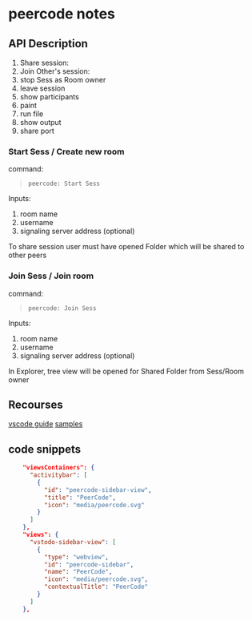 # peercode notes

## API Description

1. Share session:
2. Join Other's session:
3. stop Sess as Room owner
4. leave session
5. show participants
6. paint
7. run file
8. show output
9. share port

### Start Sess / Create new room

command:
> `peercode: Start Sess`

Inputs:

1. room name
2. username
3. signaling server address (optional)

To share session user must have opened Folder which will be shared to other peers

### Join Sess / Join room

command:
> `peercode: Join Sess`

Inputs:

1. room name
2. username
3. signaling server address (optional)

In Explorer, tree view will be opened for Shared Folder from Sess/Room owner

## Recourses

[vscode guide](https://code.visualstudio.com/api/extension-guides/overview)
[samples](https://github.com/microsoft/vscode-extension-samples)

## code snippets

```JSON
    "viewsContainers": {
      "activitybar": [
        {
          "id": "peercode-sidebar-view",
          "title": "PeerCode",
          "icon": "media/peercode.svg"
        }
      ]
    },
    "views": {
      "vstodo-sidebar-view": [
        {
          "type": "webview",
          "id": "peercode-sidebar",
          "name": "PeerCode",
          "icon": "media/peercode.svg",
          "contextualTitle": "PeerCode"
        }
      ]
    },
